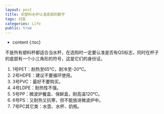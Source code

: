 ```yaml
---
layout: post
title: 买塑料水杯认准底部的数字
tags: 扫盲
categories: Life
public: true
---
```


* content
{:toc}

不是所有塑料杯都适合当水杯，在选购时一定要认准是否有QS标志，同时在杯子的底部有一个小三角形的符号，这是它们的身份证。

1. 1号PET：耐热至65℃，耐冷至-20℃。
2. 2号HDPE：建议不要循环使用。
1. 3号PVC：最好不要购买。
1. 4号LDPE：耐热性不强。
1. 5号PP：微波炉餐盒、保鲜盒，耐高温120℃。
1. 6号PS：又耐热又抗寒，但不能放进微波炉中。
1. 7号PC其它类：水壶、水杯、奶瓶。